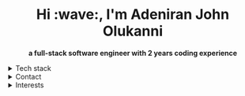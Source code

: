 <h1 align="center">Hi :wave:, I'm Adeniran John Olukanni</h1>
<p align="center"><strong>a full-stack software engineer with 2 years coding experience</strong></p>
<details>
  <summary>Tech stack</summary>
  <hr/>
  <h4 align="center"><strong>JavaScript, React.js, Node.js, SQL, HTML, CSS, Python, Java</strong><h4>
 </details>
 <details>
  <summary>Contact</summary>
  <hr/>
  <p align="center">:email: <a href="mailto:" target="_blank">adesite67@gmail.com</a></p>
   <p align="center"><a href="https://wa.me/2348130998619" target="_blank">Whatsapp</a></p>
   <p align="center">:phone: +2348130998619</p>
   <p align="center"><a href="https://www.linkedin.com/in/adeniran-olukanni-25b7311b7" target="_blank">Linkedin</a></p>
    </details>
 <details>
   <summary>Interests</summary>
   <hr/>
   <div>
     <p align="center"><strong>Web development</strong></p>
     <p align="center"><strong>Object-oriented design patterns</strong></p>
     <p align="center"><strong>Systems Architecture</strong></p>
     <p align="center"><strong>Big Data</strong></p>
     <p align="center"><strong>Devops</strong></p>
   </div>
    </details>
